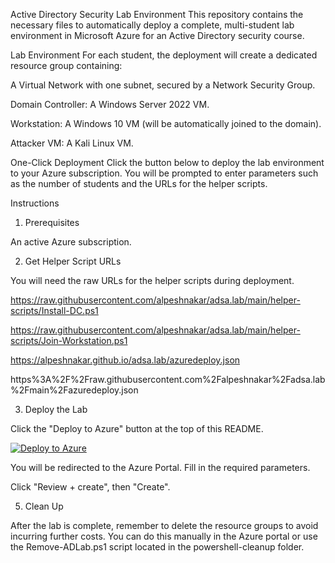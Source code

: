 Active Directory Security Lab Environment
This repository contains the necessary files to automatically deploy a complete, multi-student lab environment in Microsoft Azure for an Active Directory security course.

Lab Environment
For each student, the deployment will create a dedicated resource group containing:

A Virtual Network with one subnet, secured by a Network Security Group.

Domain Controller: A Windows Server 2022 VM.

Workstation: A Windows 10 VM (will be automatically joined to the domain).

Attacker VM: A Kali Linux VM.

One-Click Deployment
Click the button below to deploy the lab environment to your Azure subscription. You will be prompted to enter parameters such as the number of students and the URLs for the helper scripts.

Instructions
1. Prerequisites

An active Azure subscription.

2. Get Helper Script URLs

You will need the raw URLs for the helper scripts during deployment.

https://raw.githubusercontent.com/alpeshnakar/adsa.lab/main/helper-scripts/Install-DC.ps1

https://raw.githubusercontent.com/alpeshnakar/adsa.lab/main/helper-scripts/Join-Workstation.ps1

https://alpeshnakar.github.io/adsa.lab/azuredeploy.json

https%3A%2F%2Fraw.githubusercontent.com%2Falpeshnakar%2Fadsa.lab%2Fmain%2Fazuredeploy.json

3. Deploy the Lab

Click the "Deploy to Azure" button at the top of this README.

[![Deploy to Azure](https://aka.ms/deploytoazurebutton)](https://portal.azure.com/#create/Microsoft.Template/uri/https://alpeshnakar.github.io/adsa.lab/azuredeploy.json)

You will be redirected to the Azure Portal. Fill in the required parameters.

Click "Review + create", then "Create".

5. Clean Up

After the lab is complete, remember to delete the resource groups to avoid incurring further costs. You can do this manually in the Azure portal or use the Remove-ADLab.ps1 script located in the powershell-cleanup folder.

